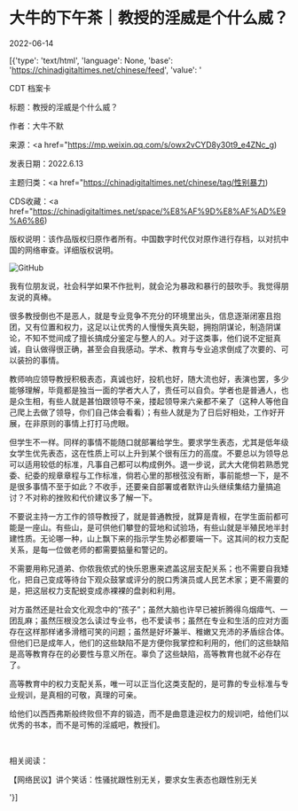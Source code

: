 # 大牛的下午茶｜教授的淫威是个什么威？

2022-06-14

[{'type': 'text/html', 'language': None, 'base': 'https://chinadigitaltimes.net/chinese/feed', 'value': '

CDT 档案卡

标题：教授的淫威是个什么威？

作者：大牛不默

来源：<a href="https://mp.weixin.qq.com/s/owx2vCYD8y30t9_e4ZNc_g)

发表日期：2022.6.13

主题归类：<a href="https://chinadigitaltimes.net/chinese/tag/性别暴力)

CDS收藏：<a href="https://chinadigitaltimes.net/space/%E8%AF%9D%E8%AF%AD%E9%A6%86)

版权说明：该作品版权归原作者所有。中国数字时代仅对原作进行存档，以对抗中国的网络审查。详细版权说明。





![GitHub](https://chinadigitaltimes.net/chinese/files/2022/06/post-683081-62a80e694df09.)

我有位朋友说，社会科学如果不作批判，就会沦为暴政和暴行的鼓吹手。我觉得朋友说的真棒。

很多教授倒也不是恶人，就是专业竞争不充分的环境里出头，信息逐渐闭塞且抱团，又有位置和权力，这足以让优秀的人慢慢失真失聪，拥抱阴谋论，制造阴谋论，不知不觉间成了擅长搞成分鉴定与整人的人。对于这类事，他们说不定挺真诚，自认做得很正确，甚至会自我感动。学术、教育与专业追求倒成了次要的、可以装扮的事情。

教师响应领导教授积极表态，真诚也好，投机也好，随大流也好，表演也罢，多少能够理解，毕竟都是独当一面的学者大人了，责任可以自负。学者也是普通人，也是众生相，有些人就是甚怕跟领导不亲，搂起领导来六亲都不亲了（这种人等他自己爬上去做了领导，你们自己体会看看）；有些人就是为了日后好相处，工作好开展，在非原则的事情上打打马虎眼。

但学生不一样。同样的事情不能随口就部署给学生。要求学生表态，尤其是低年级女学生优先表态，这在性质上可以上升到某个很有压力的高度。不要总以为领导总可以适用较低的标准，凡事自己都可以构成例外。退一步说，武大大佬倘若熟悉党委、纪委的规章章程与工作标准，倘若心里的那根弦没有断，事前能想一下，是不是很多事情不至于如此？不收手，还要亲自部署或者默许山头继续集结力量搞追讨？不对称的挫败和代价建议多了解一下。

不要说主持一方工作的领导教授了，就是普通教授，就算是青椒，在学生面前都可能是一座山。有些山，是可供他们攀登的营地和试验场，有些山就是半殖民地半封建性质。无论哪一种，山上飘下来的指示学生势必都要端一下。这其间的权力支配关系，是每一位做老师的都需要掂量和警记的。

不需要用称兄道弟、你侬我侬式的快乐恩惠来遮盖这层支配关系；也不需要自我矮化，把自己变成等待台下观众鼓掌或评分的脱口秀演员或人民艺术家；更不需要的是，把这层权力支配蜕变成赤裸裸的盘剥和利用。

对方虽然还是社会文化观念中的“孩子”；虽然大脑也许早已被折腾得乌烟瘴气、一团乱麻；虽然压根没怎么读过专业书，也不爱读书；虽然在专业和生活的应对方面存在这样那样诸多滑稽可笑的问题；虽然是好坏兼半、稚嫩又充沛的矛盾综合体。但他们已是成年人，他们的这些缺陷不是方便你我掌控和利用的，他们的这些缺陷是高等教育存在的必要性与意义所在。辜负了这些缺陷，高等教育也就不必存在了。

高等教育中的权力支配关系，唯一可以正当化这类支配的，是可靠的专业标准与专业规训，是真相的可敬，真理的可亲。

给他们以西西弗斯般终败但不弃的锻造，而不是曲意逢迎权力的规训吧，给他们以优秀的书本，而不是可怖的淫威吧，教授们。

&emsp;

相关阅读：



【网络民议】讲个笑话：性骚扰跟性别无关，要求女生表态也跟性别无关

'}]